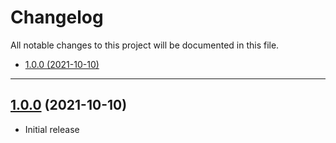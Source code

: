 # Changelog

All notable changes to this project will be documented in this file.

- [1.0.0 (2021-10-10)](#100-2021-10-10)

---

<a name="1.0.0"></a>
## [1.0.0]() (2021-10-10)

- Initial release
